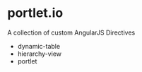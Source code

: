 # portlet.io
A collection of custom AngularJS Directives

- dynamic-table
- hierarchy-view
- portlet
